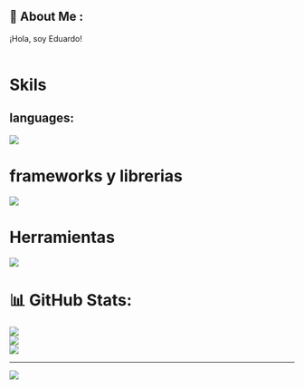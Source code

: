 ## 🌱 About Me :
¡Hola, soy Eduardo!<br><br>

# Skils
## languages:
<div>
  <img src="https://skillicons.dev/icons?i=html,css,js,bash,java,py&perline=3" />
</div>

# frameworks y librerias
<div>
  <img src="https://skillicons.dev/icons?i=react,flask,spring&perline=5" />
</div>

# Herramientas
<div>
  <img src="https://skillicons.dev/icons?i=mysql,postgres,git&perline=5" />
</div>

# 📊 GitHub Stats:
![](https://github-readme-stats.vercel.app/api?username=Eduardo0427&theme=blueberry&hide_border=false&include_all_commits=false&count_private=false)<br/>
![](https://github-readme-streak-stats.herokuapp.com/?user=Eduardo0427&theme=blueberry&hide_border=false)<br/>
![](https://github-readme-stats.vercel.app/api/top-langs/?username=Eduardo0427&theme=blueberry&hide_border=false&include_all_commits=false&count_private=false&layout=compact)

---
[![](https://visitcount.itsvg.in/api?id=Eduardo0427&icon=0&color=0)](https://visitcount.itsvg.in)

